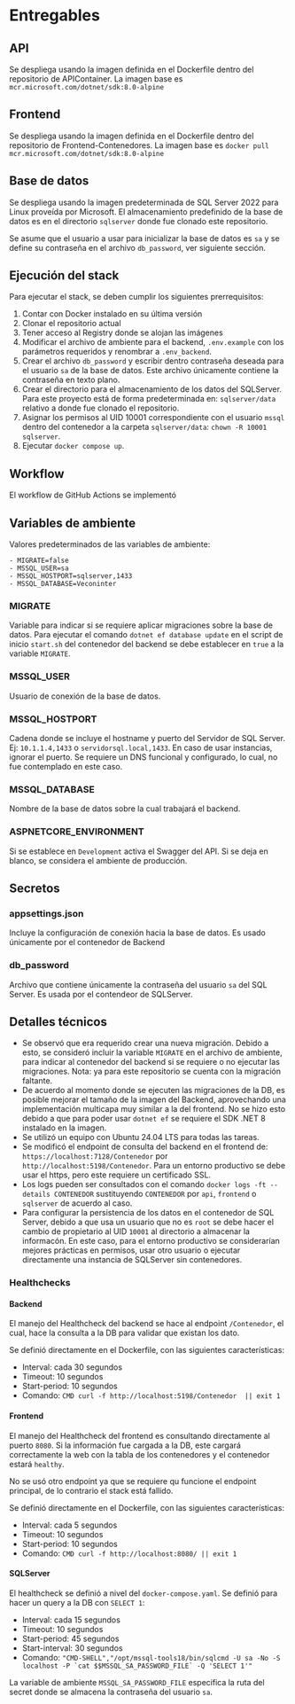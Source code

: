 # Entregables

## API

Se despliega usando la imagen definida en el Dockerfile dentro del repositorio de APIContainer. La imagen base es `mcr.microsoft.com/dotnet/sdk:8.0-alpine`

## Frontend

Se despliega usando la imagen definida en el Dockerfile dentro del repositorio de Frontend-Contenedores. La imagen base es `docker pull mcr.microsoft.com/dotnet/sdk:8.0-alpine`
## Base de datos

Se despliega usando la imagen predeterminada de SQL Server 2022 para Linux proveída por Microsoft. El almacenamiento predefinido de la base de datos es en el directorio `sqlserver` donde fue clonado este repositorio.

Se asume que el usuario a usar para inicializar la base de datos es `sa` y se define su contraseña en el archivo `db_password`, ver siguiente sección.

## Ejecución del stack

Para ejecutar el stack, se deben cumplir los siguientes prerrequisitos:

1. Contar con Docker instalado en su última versión
2. Clonar el repositorio actual
3. Tener acceso al Registry donde se alojan las imágenes
4. Modificar el archivo de ambiente para el backend, `.env.example` con los parámetros requeridos y renombrar a `.env_backend`.
5. Crear el archivo `db_password` y escribir dentro contraseña deseada para el usuario `sa` de la base de datos. Este archivo únicamente contiene la contraseña en texto plano.
6. Crear el directorio para el almacenamiento de los datos del SQLServer. Para este proyecto está de forma predeterminada en: `sqlserver/data` relativo a donde fue clonado el repositorio.
7. Asignar los permisos al UID 10001 correspondiente con el usuario `mssql` dentro del contenedor a la carpeta `sqlserver/data`: `chown -R 10001 sqlserver`.
6. Ejecutar `docker compose up`.

## Workflow

El workflow de GitHub Actions se implementó 

## Variables de ambiente

Valores predeterminados de las variables de ambiente:

```
- MIGRATE=false
- MSSQL_USER=sa
- MSSQL_HOSTPORT=sqlserver,1433
- MSSQL_DATABASE=Veconinter
```

### MIGRATE

Variable para indicar si se requiere aplicar migraciones sobre la base de datos. Para ejecutar el comando `dotnet ef database update` en el script de inicio `start.sh` del contenedor del backend se debe establecer en `true` a la variable `MIGRATE`.

### MSSQL_USER

Usuario de conexión de la base de datos.

### MSSQL_HOSTPORT

Cadena donde se incluye el hostname y puerto del Servidor de SQL Server. Ej: `10.1.1.4,1433` o `servidorsql.local,1433`. En caso de usar instancias, ignorar el puerto. Se requiere un DNS funcional y configurado, lo cual, no fue contemplado en este caso.

### MSSQL_DATABASE

Nombre de la base de datos sobre la cual trabajará el backend.

### ASPNETCORE_ENVIRONMENT

Si se establece en `Development` activa el Swagger del API. Si se deja en blanco, se considera el ambiente de producción.

## Secretos

### appsettings.json

Incluye la configuración de conexión hacia la base de datos. Es usado únicamente por el contenedor de Backend

### db_password

Archivo que contiene únicamente la contraseña del usuario `sa` del SQL Server. Es usada por el contendeor de SQLServer.

## Detalles técnicos

- Se observó que era requerido crear una nueva migración. Debido a esto, se consideró incluir la variable `MIGRATE` en el archivo de ambiente, para indicar al contenedor del backend si se requiere o no ejecutar las migraciones. Nota: ya para este repositorio se cuenta con la migración faltante.
- De acuerdo al momento donde se ejecuten las migraciones de la DB, es posible mejorar el tamaño de la imagen del Backend, aprovechando una implementación multicapa muy similar a la del frontend. No se hizo esto debido a que para poder usar `dotnet ef` se requiere el SDK .NET 8 instalado en la imagen.
- Se utilizó un equipo con Ubuntu 24.04 LTS para todas las tareas.
- Se modificó el endpoint de consulta del backend en el frontend de: `https://localhost:7128/Contenedor` por `http://localhost:5198/Contenedor`. Para un entorno productivo se debe usar el https, pero este requiere un certificado SSL.
- Los logs pueden ser consultados con el comando `docker logs -ft --details CONTENEDOR` sustituyendo `CONTENEDOR` por `api`, `frontend` o `sqlserver` de acuerdo al caso.
- Para configurar la persistencia de los datos en el contenedor de SQL Server, debido a que usa un usuario que no es `root` se debe hacer el cambio de propietario al UID `10001` al directorio a almacenar la informacón. En este caso, para el entorno productivo se considerarían mejores prácticas en permisos, usar otro usuario o ejecutar directamente una instancia de SQLServer sin contenedores.

### Healthchecks

#### Backend

El manejo del Healthcheck del backend se hace al endpoint `/Contenedor`, el cual, hace la consulta a la DB para validar que existan los dato.

Se definió directamente en el Dockerfile, con las siguientes características:

- Interval: cada 30 segundos
- Timeout: 10 segundos
- Start-period: 10 segundos
- Comando: `CMD curl -f http://localhost:5198/Contenedor  || exit 1`


#### Frontend

El manejo del Healthcheck del frontend es consultando directamente al puerto `8080`. Si la información fue cargada a la DB, este cargará correctamente la web con la tabla de los contenedores y el contenedor estará `healthy`. 

No se usó otro endpoint ya que se requiere qu funcione el endpoint principal, de lo contrario el stack está fallido.

Se definió directamente en el Dockerfile, con las siguientes características:

- Interval: cada 5 segundos
- Timeout: 10 segundos
- Start-period: 10 segundos
- Comando: `CMD curl -f http://localhost:8080/ || exit 1`

#### SQLServer

El healthcheck se definió a nivel del `docker-compose.yaml`. Se definió para hacer un query a la DB con `SELECT 1`:

- Interval: cada 15 segundos
- Timeout: 10 segundos
- Start-period: 45 segundos
- Start-interval: 30 segundos
- Comando: ```"CMD-SHELL","/opt/mssql-tools18/bin/sqlcmd -U sa -No -S localhost -P `cat $$MSSQL_SA_PASSWORD_FILE` -Q 'SELECT 1'"```

La variable de ambiente `MSSQL_SA_PASSWORD_FILE` especifica la ruta del secret donde se almacena la contraseña del usuario `sa`.